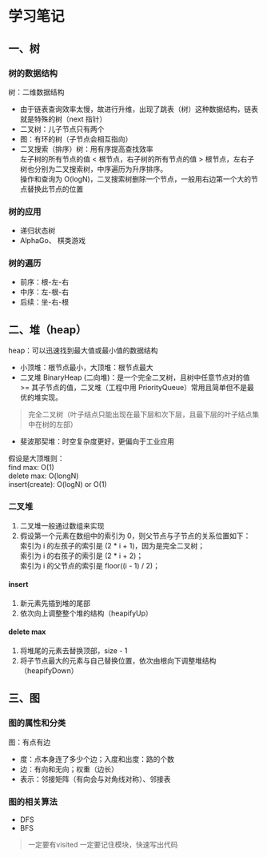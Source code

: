 # 学习笔记  
## 一、树
### 树的数据结构
树：二维数据结构 
* 由于链表查询效率太慢，故进行升维，出现了跳表（树）这种数据结构，链表就是特殊的树（next 指针）  
* 二叉树：儿子节点只有两个  
* 图：有环的树（子节点会相互指向）  
* 二叉搜索（排序）树：用有序提高查找效率   
左子树的所有节点的值 < 根节点，右子树的所有节点的值 > 根节点，左右子树也分别为二叉搜索树，中序遍历为升序排序。  
操作和查询为 O(logN)，二叉搜索树删除一个节点，一般用右边第一个大的节点替换此节点的位置

### 树的应用  
* 递归状态树
* AlphaGo、 棋类游戏 
### 树的遍历  
* 前序：根-左-右
* 中序：左-根-右
* 后续：坐-右-根
## 二、堆（heap）  
heap：可以迅速找到最大值或最小值的数据结构  
* 小顶堆：根节点最小，大顶堆：根节点最大
* 二叉堆 BinaryHeap (二向堆)：是一个完全二叉树，且树中任意节点对的值 >= 其子节点的值，二叉堆（工程中用 PriorityQueue）常用且简单但不是最优的堆实现。
>完全二叉树（叶子结点只能出现在最下层和次下层，且最下层的叶子结点集中在树的左部）
* 斐波那契堆：时空复杂度更好，更偏向于工业应用  

假设是大顶堆则：   
find max:      O(1)  
delete max:    O(longN)  
insert(create): O(logN) or O(1)   

### 二叉堆  
1. 二叉堆一般通过数组来实现  
2. 假设第一个元素在数组中的索引为 0，则父节点与子节点的关系位置如下：  
索引为 i 的左孩子的索引是 (2 * i + 1)，因为是完全二叉树；  
索引为 i 的右孩子的索引是 (2 * i + 2)；  
索引为 i 的父节点的索引是 floor((i - 1) / 2)；   

#### insert  
1. 新元素先插到堆的尾部  
2. 依次向上调整整个堆的结构（heapifyUp）    

#### delete max
1. 将堆尾的元素去替换顶部，size - 1
2. 将子节点最大的元素与自己替换位置，依次由根向下调整堆结构（heapifyDown）  

## 三、图  
### 图的属性和分类    
图：有点有边  
* 度：点本身连了多少个边；入度和出度：路的个数  
* 边：有向和无向；权重（边长）
* 表示：邻接矩阵（有向会与对角线对称）、邻接表  

### 图的相关算法  
* DFS  
* BFS
>一定要有visited
>一定要记住模块，快速写出代码














